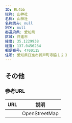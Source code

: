 ```yaml
---
ID: RL4bb
総称: 山神社
名称: 山神社
名称読み: null
別名: null
都道府県: 愛知県
区域: 日進市
緯度: 35.1229938
経度: 137.0456234
郵便番号: 4700115
住所: 愛知県日進市折戸町寺脇１２３
---
```


## その他

### 参考URL

| URL | 説明          |
| --- | ------------- |
|     | OpenStreetMap |
